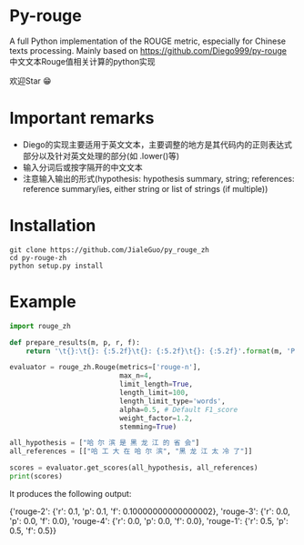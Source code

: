 # Py-rouge
A full Python implementation of the ROUGE metric, especially for Chinese texts processing. Mainly based on https://github.com/Diego999/py-rouge 
中文文本Rouge值相关计算的python实现

欢迎Star :grin:

# Important remarks
- Diego的实现主要适用于英文文本，主要调整的地方是其代码内的正则表达式部分以及针对英文处理的部分(如 .lower()等)
- 输入分词后或按字隔开的中文文本
- 注意输入输出的形式(hypothesis: hypothesis summary, string; references: reference summary/ies, either string or list of strings (if multiple))


# Installation


```shell
git clone https://github.com/JialeGuo/py_rouge_zh
cd py-rouge-zh
python setup.py install
```


# Example 
```python
import rouge_zh

def prepare_results(m, p, r, f):
    return '\t{}:\t{}: {:5.2f}\t{}: {:5.2f}\t{}: {:5.2f}'.format(m, 'P', 100.0 * p, 'R', 100.0 * r, 'F1', 100.0 * f)

evaluator = rouge_zh.Rouge(metrics=['rouge-n'],
                           max_n=4,
                           limit_length=True,
                           length_limit=100,
                           length_limit_type='words',
                           alpha=0.5, # Default F1_score
                           weight_factor=1.2,
                           stemming=True)

all_hypothesis = ["哈 尔 滨 是 黑 龙 江 的 省 会"]
all_references = [["哈 工 大 在 哈 尔 滨", "黑 龙 江 太 冷 了"]]

scores = evaluator.get_scores(all_hypothesis, all_references)
print(scores)

```
It produces the following output:

{'rouge-2': {'r': 0.1, 'p': 0.1, 'f': 0.10000000000000002}, 'rouge-3': {'r': 0.0, 'p': 0.0, 'f': 0.0}, 'rouge-4': {'r': 0.0, 'p': 0.0, 'f': 0.0}, 'rouge-1': {'r': 0.5, 'p': 0.5, 'f': 0.5}}
```    
